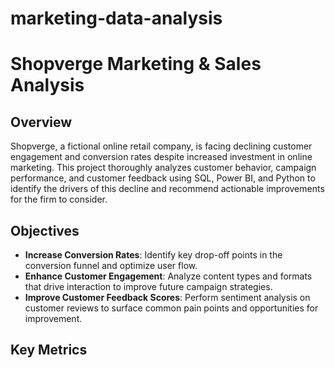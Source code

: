 # marketing-data-analysis

# Shopverge Marketing & Sales Analysis

## Overview

Shopverge, a fictional online retail company, is facing declining customer engagement and conversion rates despite increased investment in online marketing. This project thoroughly analyzes customer behavior, campaign performance, and customer feedback using SQL, Power BI, and Python to identify the drivers of this decline and recommend actionable improvements for the firm to consider.

## Objectives

- **Increase Conversion Rates**: Identify key drop-off points in the conversion funnel and optimize user flow.
- **Enhance Customer Engagement**: Analyze content types and formats that drive interaction to improve future campaign strategies.
- **Improve Customer Feedback Scores**: Perform sentiment analysis on customer reviews to surface common pain points and opportunities for improvement.

## Key Metrics

